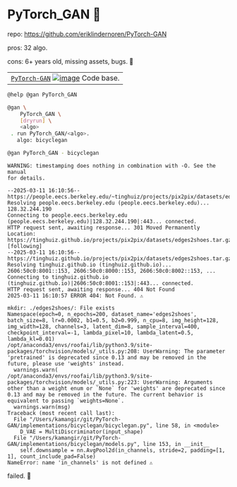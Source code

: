 # PyTorch_GAN 🛑

repo: https://github.com/eriklindernoren/PyTorch-GAN

pros: 32 algo.

cons: 6+ years old, missing assets, bugs. 🛑

|   |
| --- |
| [`PyTorch-GAN`](https://github.com/eriklindernoren/PyTorch-GAN) [![image](https://github.com/eriklindernoren/PyTorch-GAN/raw/master/assets/logo.png)](https://github.com/eriklindernoren/PyTorch-GAN) Code base. |

```bash
@help @gan PyTorch_GAN
```
```bash
@gan \
	PyTorch_GAN \
	[dryrun] \
	<algo>
 . run PyTorch_GAN/<algo>.
   algo: bicyclegan
```


```bash
@gan PyTorch_GAN - bicyclegan
```

```
WARNING: timestamping does nothing in combination with -O. See the manual
for details.

--2025-03-11 16:10:56--  https://people.eecs.berkeley.edu/~tinghuiz/projects/pix2pix/datasets/edges2shoes.tar.gz
Resolving people.eecs.berkeley.edu (people.eecs.berkeley.edu)... 128.32.244.190
Connecting to people.eecs.berkeley.edu (people.eecs.berkeley.edu)|128.32.244.190|:443... connected.
HTTP request sent, awaiting response... 301 Moved Permanently
Location: https://tinghuiz.github.io/projects/pix2pix/datasets/edges2shoes.tar.gz [following]
--2025-03-11 16:10:56--  https://tinghuiz.github.io/projects/pix2pix/datasets/edges2shoes.tar.gz
Resolving tinghuiz.github.io (tinghuiz.github.io)... 2606:50c0:8001::153, 2606:50c0:8000::153, 2606:50c0:8002::153, ...
Connecting to tinghuiz.github.io (tinghuiz.github.io)|2606:50c0:8001::153|:443... connected.
HTTP request sent, awaiting response... 404 Not Found
2025-03-11 16:10:57 ERROR 404: Not Found. ⚠️

mkdir: ./edges2shoes/: File exists
Namespace(epoch=0, n_epochs=200, dataset_name='edges2shoes', batch_size=8, lr=0.0002, b1=0.5, b2=0.999, n_cpu=8, img_height=128, img_width=128, channels=3, latent_dim=8, sample_interval=400, checkpoint_interval=-1, lambda_pixel=10, lambda_latent=0.5, lambda_kl=0.01)
/opt/anaconda3/envs/roofai/lib/python3.9/site-packages/torchvision/models/_utils.py:208: UserWarning: The parameter 'pretrained' is deprecated since 0.13 and may be removed in the future, please use 'weights' instead.
  warnings.warn(
/opt/anaconda3/envs/roofai/lib/python3.9/site-packages/torchvision/models/_utils.py:223: UserWarning: Arguments other than a weight enum or `None` for 'weights' are deprecated since 0.13 and may be removed in the future. The current behavior is equivalent to passing `weights=None`.
  warnings.warn(msg)
Traceback (most recent call last):
  File "/Users/kamangir/git/PyTorch-GAN/implementations/bicyclegan/bicyclegan.py", line 58, in <module>
    D_VAE = MultiDiscriminator(input_shape)
  File "/Users/kamangir/git/PyTorch-GAN/implementations/bicyclegan/models.py", line 153, in __init__
    self.downsample = nn.AvgPool2d(in_channels, stride=2, padding=[1, 1], count_include_pad=False)
NameError: name 'in_channels' is not defined ⚠️
```

failed. 🛑
